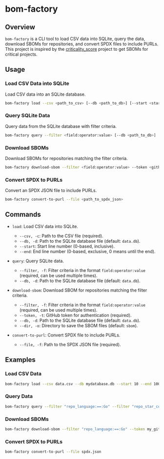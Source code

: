 # bom-factory

## Overview
`bom-factory` is a CLI tool to load CSV data into SQLite, query the data, download SBOMs for repositories, and convert SPDX files to include PURLs. This project is inspired by the [criticality_score](https://github.com/ossf/criticality_score) project to get SBOMs for critical projects.


## Usage
### Load CSV Data into SQLite
Load CSV data into an SQLite database.

```sh
bom-factory load --csv <path_to_csv> [--db <path_to_db>] [--start <start_line>] [--end <end_line>]
```

### Query SQLite Data
Query data from the SQLite database with filter criteria.

```sh
bom-factory query --filter <field:operator:value> [--db <path_to_db>]
```

### Download SBOMs
Download SBOMs for repositories matching the filter criteria.

```sh
bom-factory download-sbom --filter <field:operator:value> --token <github_token> [--db <path_to_db>] [--dir <output_directory>]
```

### Convert SPDX to PURLs
Convert an SPDX JSON file to include PURLs.

```sh
bom-factory convert-to-purl --file <path_to_spdx_json>
```

## Commands
- `load`: Load CSV data into SQLite.
  - `--csv, -c`: Path to the CSV file (required).
  - `--db, -d`: Path to the SQLite database file (default: `data.db`).
  - `--start`: Start line number (0-based, inclusive).
  - `--end`: End line number (0-based, exclusive, 0 means until the end).

- `query`: Query SQLite data.
  - `--filter, -f`: Filter criteria in the format `field:operator:value` (required, can be used multiple times).
  - `--db, -d`: Path to the SQLite database file (default: `data.db`).

- `download-sbom`: Download SBOM for repositories matching the filter criteria.
  - `--filter, -f`: Filter criteria in the format `field:operator:value` (required, can be used multiple times).
  - `--token, -t`: GitHub token for authentication (required).
  - `--db, -d`: Path to the SQLite database file (default: `data.db`).
  - `--dir, -o`: Directory to save the SBOM files (default: `sbom`).

- `convert-to-purl`: Convert SPDX file to include PURLs.
  - `--file, -f`: Path to the SPDX JSON file (required).

## Examples
### Load CSV Data
```sh
bom-factory load --csv data.csv --db mydatabase.db --start 10 --end 100
```

### Query Data
```sh
bom-factory query --filter "repo_language:==:Go" --filter "repo_star_count:>:100"
```

### Download SBOMs
```sh
bom-factory download-sbom --filter "repo_language:==:Go" --token my_github_token --dir sbom_files
```

### Convert SPDX to PURLs
```sh
bom-factory convert-to-purl --file spdx.json
```
